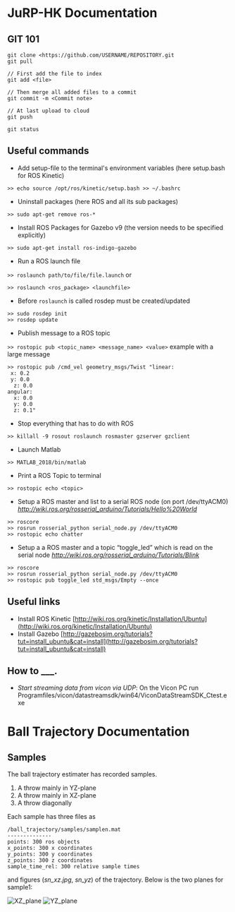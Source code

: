 # JuRP-HK Documentation
## GIT 101
```
git clone <https://github.com/USERNAME/REPOSITORY.git
git pull

// First add the file to index
git add <file>

// Then merge all added files to a commit
git commit -m <Commit note>

// At last upload to cloud
git push

git status

```

## Useful commands
* Add setup-file to the terminal's environment variables (here setup.bash for ROS Kinetic)

 ```>> echo source /opt/ros/kinetic/setup.bash >> ~/.bashrc```

* Uninstall packages (here ROS and all its sub packages)

```>> sudo apt-get remove ros-*```

* Install ROS Packages for Gazebo v9 (the version needs to be specified explicitly)
 
 ```>> sudo apt-get install ros-indigo-gazebo```

* Run a ROS launch file
 
 ```>> roslaunch path/to/file/file.launch```
 or
 
 ```>> roslaunch <ros_package> <launchfile>```
 
 * Before `roslaunch` is called rosdep must be created/updated

```
>> sudo rosdep init
>> rosdep update
```

* Publish message to a ROS topic 
 
 ```>> rostopic pub <topic_name> <message_name> <value>```
 example with a large message
 ```
 >> rostopic pub /cmd_vel geometry_msgs/Twist "linear:
  x: 0.2
  y: 0.0
   z: 0.0
angular:
   x: 0.0
   y: 0.0
   z: 0.1"
 ```
  
* Stop everything that has to do with ROS

```>> killall -9 rosout roslaunch rosmaster gzserver gzclient```

* Launch Matlab

 ```>> MATLAB_2018/bin/matlab```

* Print a ROS Topic to terminal
 
 ```>> rostopic echo <topic>```

* Setup a ROS master and list to a serial ROS node (on port /dev/ttyACM0) _http://wiki.ros.org/rosserial_arduino/Tutorials/Hello%20World_
```
>> roscore
>> rosrun rosserial_python serial_node.py /dev/ttyACM0
>> rostopic echo chatter
``` 


* Setup a a ROS master and a topic “toggle_led” which is read on the serial node _http://wiki.ros.org/rosserial_arduino/Tutorials/Blink_
```
>> roscore
>> rosrun rosserial_python serial_node.py /dev/ttyACM0
>> rostopic pub toggle_led std_msgs/Empty --once
``` 

## Useful links

* Install ROS Kinetic
[http://wiki.ros.org/kinetic/Installation/Ubuntu](http://wiki.ros.org/kinetic/Installation/Ubuntu)
* Install Gazebo
[http://gazebosim.org/tutorials?tut=install_ubuntu&cat=install](http://gazebosim.org/tutorials?tut=install_ubuntu&cat=install)

## How to ___.

* _Start streaming data from vicon via UDP_: 
On the Vicon PC run Programfiles/vicon/datastreamsdk/win64/ViconDataStreamSDK_Ctest.exe

# Ball Trajectory Documentation
## Samples
The ball trajectory estimater has recorded samples. 

1. A throw mainly in YZ-plane
2. A throw mainly in XZ-plane
3. A throw diagonally

Each sample has three files as
```
/ball_trajectory/samples/samplen.mat
--------------
points: 300 ros objects
x_points: 300 x coordinates
y_points: 300 y coordinates
z_points: 300 z coordinates
sample_time_rel: 300 relative sample times 
```
and figures (*sn_xz.jpg*, *sn_yz*) of the trajectory. Below is the two planes for sample1:

![XZ_plane](/ball_trajectory/samples/s1_xz.jpg)
![YZ_plane](/ball_trajectory/samples/s1_yz.jpg)


